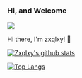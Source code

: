 ### Hi, and Welcome
![](https://komarev.com/ghpvc/?username=zxqlxy)

<!--
**zxqlxy/zxqlxy** is a ✨ _special_ ✨ repository because its `README.md` (this file) appears on your GitHub profile.

Here are some ideas to get you started:

- 🔭 I’m currently working on ...
- 🌱 I’m currently learning ...
- 👯 I’m looking to collaborate on ...
- 🤔 I’m looking for help with ...
- 💬 Ask me about ...
- 📫 How to reach me: ...
- 😄 Pronouns: ...
- ⚡ Fun fact: ...
-->

Hi there, I'm zxqlxy! 👋

[![Zxqlxy's github stats](https://github-readme-stats.vercel.app/api?username=zxqlxy&show_icons=true&theme=dark&count_private=true)](https://github.com/anuraghazra/github-readme-stats)

[![Top Langs](https://github-readme-stats.vercel.app/api/top-langs/?username=zxqlxy&layout=compact&hide=html)](https://github.com/anuraghazra/github-readme-stats)
